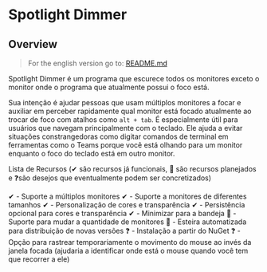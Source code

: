 # Spotlight Dimmer

## Overview

> For the english version go to: [README.md](README.md)

Spotlight Dimmer é um programa que escurece todos os monitores exceto o monitor onde o programa que atualmente possui o foco está.

Sua intenção é ajudar pessoas que usam múltiplos monitores a focar e auxiliar em perceber rapidamente qual monitor está focado atualmente ao trocar de foco com atalhos como `alt + tab`. É especialmente útil para usuários que navegam principalmente com o teclado. Ele ajuda a evitar situações constrangedoras como digitar comandos de terminal em ferramentas como o Teams porque você está olhando para um monitor enquanto o foco do teclado está em outro monitor.

Lista de Recursos (✔ são recursos já funcionais, 📅 são recursos planejados e ❓são desejos que eventualmente podem ser concretizados)

✔ - Suporte a múltiplos monitores
✔ - Suporte a monitores de diferentes tamanhos
✔ - Personalização de cores e transparência
✔ - Persistência opcional para cores e transparência
✔ - Minimizar para a bandeja
📅 - Suporte para mudar a quantidade de monitores
📅 - Esteira automatizada para distribuição de novas versões
❓ - Instalação a partir do NuGet
❓ - Opção para rastrear temporariamente o movimento do mouse ao invés da janela focada (ajudaria a identificar onde está o mouse quando você tem que recorrer a ele)


